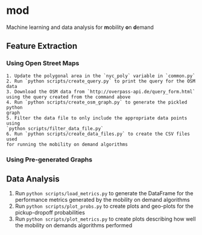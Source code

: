 # mod
Machine learning and data analysis for **m**obility **o**n **d**emand

## Feature Extraction
### Using Open Street Maps
    1. Update the polygonal area in the `nyc_poly` variable in `common.py`
    2. Run `python scripts/create_query.py` to print the query for the OSM
    data
    3. Download the OSM data from `http://overpass-api.de/query_form.html`
    using the query created from the command above
    4. Run `python scripts/create_osm_graph.py` to generate the pickled python
    graph
    5. Filter the data file to only include the appropriate data points using
    `python scripts/filter_data_file.py`
    6. Run `python scripts/create_data_files.py` to create the CSV files used
    for running the mobility on demand algorithms

### Using Pre-generated Graphs

## Data Analysis
1. Run `python scripts/load_metrics.py` to generate the DataFrame for the
performance metrics generated by the mobility on demand algorithms
2. Run `python scripts/plot_probs.py` to create plots and geo-plots for the
pickup-dropoff probabilities
3. Run `python scripts/plot_metrics.py` to create plots describing how well
the mobility on demands algorithms performed
